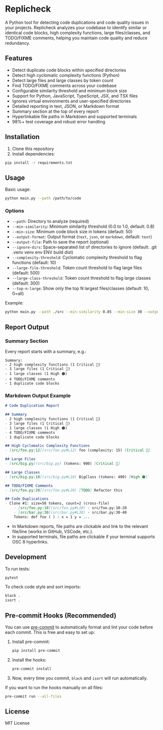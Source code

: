 # Replicheck

A Python tool for detecting code duplications and code quality issues in your projects. Replicheck analyzes your codebase to identify similar or identical code blocks, high complexity functions, large files/classes, and TODO/FIXME comments, helping you maintain code quality and reduce redundancy.

## Features

- Detect duplicate code blocks within specified directories
- Detect high cyclomatic complexity functions (Python)
- Detect large files and large classes by token count
- Find TODO/FIXME comments across your codebase
- Configurable similarity threshold and minimum block size
- Support for Python, JavaScript, TypeScript, JSX, and TSX files
- Ignores virtual environments and user-specified directories
- Detailed reporting in text, JSON, or Markdown format
- Summary section at the top of every report
- Hyperlinkable file paths in Markdown and supported terminals
- 98%+ test coverage and robust error handling

## Installation

1. Clone this repository
2. Install dependencies:

```bash
pip install -r requirements.txt
```

## Usage

Basic usage:

```bash
python main.py --path /path/to/code
```

### Options

- `--path`: Directory to analyze (required)
- `--min-similarity`: Minimum similarity threshold (0.0 to 1.0, default: 0.8)
- `--min-size`: Minimum code block size in tokens (default: 50)
- `--output-format`: Output format (`text`, `json`, or `markdown`, default: `text`)
- `--output-file`: Path to save the report (optional)
- `--ignore-dirs`: Space-separated list of directories to ignore (default: .git .venv venv env ENV build dist)
- `--complexity-threshold`: Cyclomatic complexity threshold to flag functions (default: 10)
- `--large-file-threshold`: Token count threshold to flag large files (default: 500)
- `--large-class-threshold`: Token count threshold to flag large classes (default: 300)
- `--top-n-large`: Show only the top N largest files/classes (default: 10, 0=all)

Example:

```bash
python main.py --path ./src --min-similarity 0.85 --min-size 30 --output-format markdown --output-file report.md --ignore-dirs .git .venv node_modules --complexity-threshold 12 --large-file-threshold 800 --large-class-threshold 400 --top-n-large 5
```

## Report Output

### Summary Section

Every report starts with a summary, e.g.:

```text
Summary:
- 2 high complexity functions (1 Critical 🔴)
- 3 large files (1 Critical 🔴)
- 1 large classes (1 High 🟠)
- 4 TODO/FIXME comments
- 1 duplicate code blocks
```

### Markdown Output Example

```markdown
# Code Duplication Report

## Summary
- 2 high complexity functions (1 Critical 🔴)
- 3 large files (1 Critical 🔴)
- 1 large classes (1 High 🟠)
- 4 TODO/FIXME comments
- 1 duplicate code blocks

## High Cyclomatic Complexity Functions
- [src/foo.py:12](src/foo.py#L12) foo (complexity: 15) [Critical 🔴]

## Large Files
- [src/big.py](src/big.py) (tokens: 900) [Critical 🔴]

## Large Classes
- [src/big.py:10](src/big.py#L10) BigClass (tokens: 400) [High 🟠]

## TODO/FIXME Comments
- [src/foo.py:20](src/foo.py#L20) [TODO] Refactor this

## Code Duplications
- Clone #1: size=50 tokens, count=2 (cross-file)
    - [src/foo.py:10](src/foo.py#L10) - src/foo.py:10-20
    - [src/bar.py:30](src/bar.py#L30) - src/bar.py:30-40
    Tokens: def foo ( ) : x = 1 y = ...
```

- In Markdown reports, file paths are clickable and link to the relevant file/line (works in GitHub, VSCode, etc.).
- In supported terminals, file paths are clickable if your terminal supports OSC 8 hyperlinks.

## Development

To run tests:

```bash
pytest
```

To check code style and sort imports:

```bash
black .
isort .
```

## Pre-commit Hooks (Recommended)

You can use [pre-commit](https://pre-commit.com/) to automatically format and lint your code before each commit. This is free and easy to set up:

1. Install pre-commit:

   ```bash
   pip install pre-commit
   ```

2. Install the hooks:

   ```bash
   pre-commit install
   ```

3. Now, every time you commit, `black` and `isort` will run automatically.

If you want to run the hooks manually on all files:

```bash
pre-commit run --all-files
```

## License

MIT License
